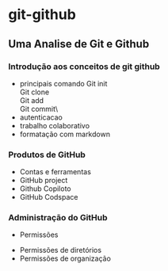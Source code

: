 # git-github

## Uma Analise de Git e Github

### Introdução aos conceitos de git github
* principais comando
Git init\
Git clone\
Git add\
Git commit\
* autenticacao
* trabalho colaborativo
* formatação com markdown

### Produtos de GitHub
* Contas e ferramentas 
* GitHub project
* Github Copiloto
* GitHub Codspace

### Administração do GitHub
* Permissões 
- Permissões de diretórios 
- Permissões de organização 



